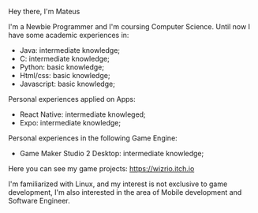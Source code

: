Hey there, I'm Mateus

I'm a Newbie Programmer and I'm coursing Computer Science.
Until now I have some academic experiences in:
- Java: intermediate knowledge;
- C: intermediate knowledge;
- Python: basic knowledge;
- Html/css: basic knowledge;
- Javascript: basic knowledge;

Personal experiences applied on Apps:
- React Native: intermediate knowleged;
- Expo: intermediate knowledge;

Personal experiences in the following Game Engine:
- Game Maker Studio 2 Desktop: intermediate knowledge;

Here you can see my game projects: https://wizrio.itch.io

I'm familiarized with Linux, and my interest is not exclusive to game development, I'm also interested in the area of Mobile development and Software Engineer.